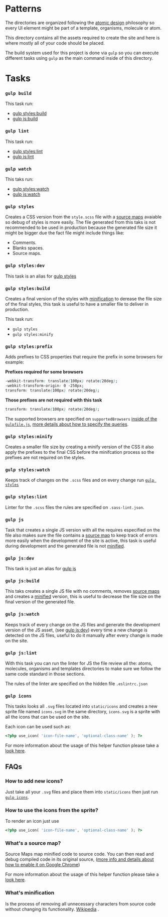 # Patterns

The directories are organized following the [atomic design](http://bradfrost.com/blog/post/atomic-web-design/#atoms) philosophy so every UI element might be part of a template, organisms, molecule or atom.

This directory contains all the assets required to create the site and here
is where mostly all of your code should be placed.  

The build system used for this project is done via `gulp` so you can execute
different tasks using `gulp` as the main command inside of this directory.

# Tasks

### `gulp build`

This task run: 

- [gulp styles:build](#gulp-stylesbuild)
- [gulp js:build](#gulp-jsbuild)

### `gulp lint`

This task run: 

- [gulp styles:lint](#gulp-styleslint) 
- [gulp js:lint](#gulp-jslint)

### `gulp watch`

This taks run: 

- [gulp styles:watch](#gulp-styleswatch) 
- [gulp js:watch](#gulp-jswatch)

### `gulp styles`

Creates a CSS version from the  `style.scss` file with a [source maps](#whats-a-source-map) 
avaiable so debug of styles is more easily. The file generated from this taks is not recommended to
be used in production because the generated file size it might be bigger due the fact file might
include things like: 

- Comments.
- Blanks spaces.
- Source maps.

### `gulp styles:dev`

This task is an alias for [gulp styles](#gulp-styles)

### `gulp styles:build`

Creates a final version of the styles with [minification](#whats-minification) to derease 
the file size of the final styles, this task is useful to have a smaller file to 
deliver in production.

This task run:

- `gulp styles`
- `gulp styles:minify`

### `gulp styles:prefix`

Adds prefixes to CSS properties that require the prefix in some browsers for example:

**Prefixes required for some browsers**

```css
-webkit-transform: translate(100px) rotate(20deg);
-webkit-transform-origin: 0 -250px;
transform: translate(100px) rotate(20deg);
```

**Those prefixes are not required with this task**

```css
transform: translate(100px) rotate(20deg);
```

The supported browsers are specified on `supportedBrowsers` [inside of the `gulpfile.js`](https://github.com/moxie-lean/lean-theme/blob/markup/patterns/gulpfile.js#L53), [more
details about how to specify the queries](https://github.com/ai/browserslist#queries).

### `gulp styles:minify`

Creates a smaller file size by creating a minify version of the CSS it also apply the prefixes 
to the final CSS before the minifcation process so the prefixes are not required on the styles.

### `gulp styles:watch`

Keeps track of changes on the `.scss` files and on every change run [`gulp styles`](#gulp-styles)

### `gulp styles:lint`

Linter for the `.scss` files the rules are specified on `.sass-lint.json`.

### `gulp js`

Task that creates a single JS version with all the requires especified on the file also makes sure
the file contains a [source map](#whats-a-source-map) to keep track of errors more 
easily when the development of the site is active, this task is useful during 
development and the generated file is not [minified](#whats-minification).

### `gulp js:dev`

This task is just an alias for [gulp js](#gulp-js)

### `gulp js:build`

This taks creates a single JS file with no comments, removes [source maps](#whats-a-source-map) 
and creates a [minified](#whats-minification) version, this is useful to decrease the 
file size on the final version of the generated file.

### `gulp js:watch`

Keeps track of every change on the JS files and generate the development version of the JS asset,
(see [gulp js:dev](#gulp-jsdev)) every time a new change is detected on the JS files, useful to do
it manually after every change is made on the site.

### `gulp js:lint`

With this task you can run the linter for JS the file review all the: atoms, molecules, organisms
and templates directories to make sure we follow the same code standard in those sections.

The rules of the linter are specified on the hidden file `.eslintrc.json`

### `gulp icons`

This tasks looks all `.svg` files located into `static/icons` and creates a new
sprite file named `icons.svg` in the same directory, `icons.svg` is a sprite
with all the icons that can be used on the site.

Each icon can be used such as: 

```php
<?php use_icon( 'icon-file-name', 'optional-class-name' ); ?>
```

For more information about the usage of this helper function please take 
a [look here](https://github.com/moxie-lean/lean-theme/#use_icon).

## FAQs

### How to add new icons? 

Just take all your `.svg` files and place them into `static/icons` then just
run [`gulp icons`](#gulp-icons).

### How to use the icons from the sprite?

To render an icon just use

```php
<?php use_icon( 'icon-file-name', 'optional-class-name' ); ?>
```

### What's a source map?

Source Maps map minified code to source code. You can then read and debug compiled code 
in its original source, ([more info and details about how to enable it on Google Chrome](https://developers.google.com/web/tools/chrome-devtools/javascript/source-maps))

For more information about the usage of this helper function please take 
a [look here](https://github.com/moxie-lean/lean-theme/#use_icon).

### What's minification

Is the process of removing all unnecessary characters from source code without 
changing its functionality. [Wikipedia](https://en.wikipedia.org/wiki/Minification_programming) .
